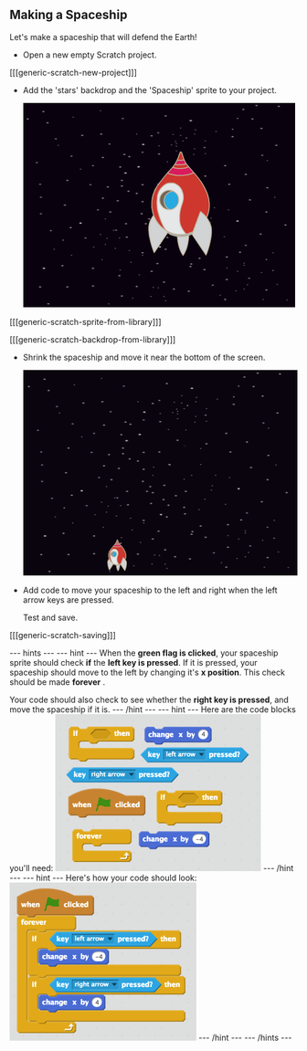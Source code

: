 ## Making a Spaceship

Let's make a spaceship that will defend the Earth!

+ Open a new empty Scratch project.

[[[generic-scratch-new-project]]]

+ Add the 'stars' backdrop and the 'Spaceship' sprite to your project.

	![screenshot](images/invaders-sprites.png)

[[[generic-scratch-sprite-from-library]]]

[[[generic-scratch-backdrop-from-library]]]

+ Shrink the spaceship and move it near the bottom of the screen.

	![screenshot](images/invaders-resize.png)

+ Add code to move your spaceship to the left and right when the left arrow keys are pressed.

 	Test and save.

[[[generic-scratch-saving]]]

--- hints ---
--- hint ---
When the __green flag is clicked__, your spaceship sprite should check __if__ the __left key is pressed__. If it is pressed, your spaceship should move to the left by changing it's __x position__. This check should be made __forever__ .

Your code should also check to see whether the __right key is pressed__, and move the spaceship if it is.
--- /hint ---
--- hint ---
Here are the code blocks you'll need:
![screenshot](images/invaders-spaceship-movement-blocks.png)
--- /hint ---
--- hint ---
Here's how your code should look:
![screenshot](images/invaders-spaceship-movement-code.png)
--- /hint ---
--- /hints ---
